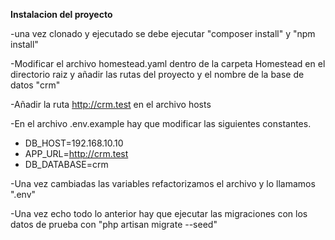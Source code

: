 **Instalacion del proyecto**

  -una vez clonado y ejecutado se debe ejecutar "composer install" y "npm install"
  
  -Modificar el archivo homestead.yaml dentro de la carpeta Homestead en el directorio raiz y añadir las rutas del proyecto y el nombre de la base de datos "crm"
  
  -Añadir la ruta http://crm.test en el archivo hosts
  
  -En el archivo .env.example hay que modificar las siguientes constantes. 
   - DB_HOST=192.168.10.10
   - APP_URL=http://crm.test
   - DB_DATABASE=crm
   
  -Una vez cambiadas las variables refactorizamos el archivo y lo llamamos ".env"
  
  -Una vez echo todo lo anterior hay que ejecutar las migraciones con los datos de prueba con "php artisan migrate --seed"

